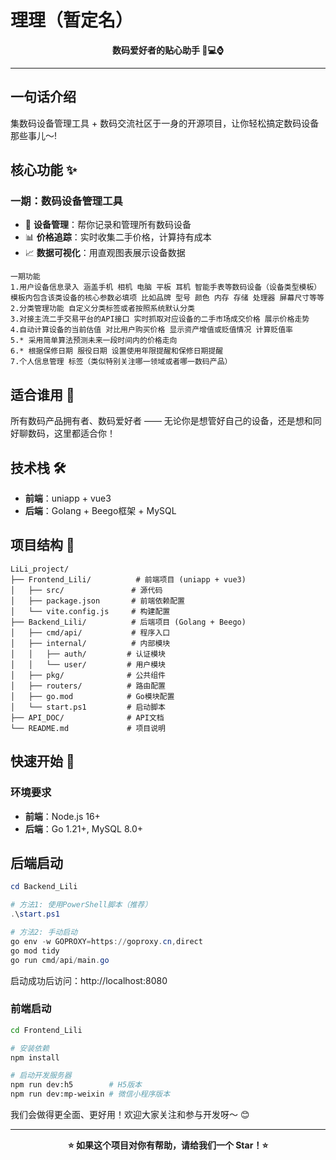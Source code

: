 # 理理（暂定名）
 

<div align="center">

**数码爱好者的贴心助手 📱💻⌚**

</div>


---

## 一句话介绍

集数码设备管理工具 + 数码交流社区于一身的开源项目，让你轻松搞定数码设备那些事儿～!

## 核心功能 ✨

### 一期：数码设备管理工具

- 📝 **设备管理**：帮你记录和管理所有数码设备
- 📊 **价格追踪**：实时收集二手价格，计算持有成本  
- 📈 **数据可视化**：用直观图表展示设备数据
```
一期功能
1.用户设备信息录入 涵盖手机 相机 电脑 平板 耳机 智能手表等数码设备（设备类型模板） 模板内包含该类设备的核心参数必填项 比如品牌 型号 颜色 内存 存储 处理器 屏幕尺寸等等
2.分类管理功能 自定义分类标签或者按照系统默认分类
3.对接主流二手交易平台的API接口 实时抓取对应设备的二手市场成交价格 展示价格走势
4.自动计算设备的当前估值 对比用户购买价格 显示资产增值或贬值情况 计算贬值率
5.* 采用简单算法预测未来一段时间内的价格走向
6.* 根据保修日期 服役日期 设置使用年限提醒和保修日期提醒 
7.个人信息管理 标签（类似特别关注哪一领域或者哪一数码产品）
```
## 适合谁用 👥

所有数码产品拥有者、数码爱好者 —— 无论你是想管好自己的设备，还是想和同好聊数码，这里都适合你！

## 技术栈 🛠️

- **前端**：uniapp + vue3
- **后端**：Golang + Beego框架 + MySQL

## 项目结构 📁

```
LiLi_project/
├── Frontend_Lili/          # 前端项目 (uniapp + vue3)
│   ├── src/               # 源代码
│   ├── package.json       # 前端依赖配置
│   └── vite.config.js     # 构建配置
├── Backend_Lili/          # 后端项目 (Golang + Beego)
│   ├── cmd/api/           # 程序入口
│   ├── internal/          # 内部模块
│   │   ├── auth/         # 认证模块
│   │   └── user/         # 用户模块
│   ├── pkg/              # 公共组件
│   ├── routers/          # 路由配置
│   ├── go.mod            # Go模块配置
│   └── start.ps1         # 启动脚本
├── API_DOC/              # API文档
└── README.md             # 项目说明
```

## 快速开始 🚀

### 环境要求

- **前端**：Node.js 16+
- **后端**：Go 1.21+, MySQL 8.0+

## 后端启动
   ```powershell
   cd Backend_Lili

   # 方法1: 使用PowerShell脚本（推荐）
   .\start.ps1

   # 方法2: 手动启动
   go env -w GOPROXY=https://goproxy.cn,direct
   go mod tidy
   go run cmd/api/main.go
   ```

   启动成功后访问：http://localhost:8080

### 前端启动

```bash
cd Frontend_Lili

# 安装依赖
npm install

# 启动开发服务器
npm run dev:h5        # H5版本
npm run dev:mp-weixin # 微信小程序版本
```


我们会做得更全面、更好用！欢迎大家关注和参与开发呀～ 😊


---

<div align="center">

**⭐ 如果这个项目对你有帮助，请给我们一个 Star！⭐**

</div>